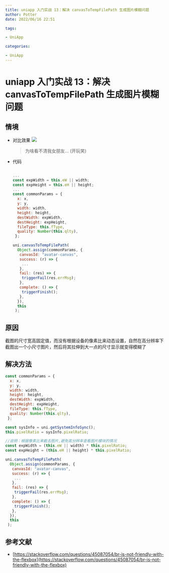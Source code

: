 ```yaml
---
title: uniapp 入门实战 13：解决 canvasToTempFilePath 生成图片模糊问题
author: Potter
date: 2022/06/16 22:51

tags:

- UniApp

categories:

- UniApp
---
```


# uniapp 入门实战 13：解决 canvasToTempFilePath 生成图片模糊问题


## 情境

- 对比效果
  ![](https://cdn.jsdelivr.net/gh/yxw007/BlogPicBed@master//img/20220616211338.png)
  > 为啥看不清我女朋友… (开玩笑)
- 代码

  ```jsx

  ...
  const expWidth = this.eW || width;
  const expHeight = this.eH || height;
  ...
  const commonParams = {
    x: x,
    y: y,
    width: width,
    height: height,
    destWidth: expWidth,
    destHeight: expHeight,
    fileType: this.fType,
    quality: Number(this.qlty),
   };

  uni.canvasToTempFilePath(
    Object.assign(commonParams, {
     canvasId: "avatar-canvas",
     success: (r) => {
      ...
     },
     fail: (res) => {
      triggerFail(res.errMsg);
     },
     complete: () => {
      triggerFinish();
     },
    }),
    this
   );
  ```

## 原因

截图的尺寸宽高固定值，而没有根据设备的像素比来动态设置，自然在高分辨率下截图出一个小尺寸图片，然后将其拉伸到大一点的尺寸显示就变得模糊了

## 解决方法

```jsx
const commonParams = {
  x: x,
  y: y,
  width: width,
  height: height,
  destWidth: expWidth,
  destHeight: expHeight,
  fileType: this.fType,
  quality: Number(this.qlty),
 };

const sysInfo = uni.getSystemInfoSync();
this.pixelRatio = sysInfo.pixelRatio;

//说明：根据像素比来截去图片,避免高分辨率查看图片模块的情况
const expWidth = (this.eW || width) * this.pixelRatio;
const expHeight = (this.eH || height) * this.pixelRatio;

uni.canvasToTempFilePath(
  Object.assign(commonParams, {
   canvasId: "avatar-canvas",
   success: (r) => {
    ...
   },
   fail: (res) => {
    triggerFail(res.errMsg);
   },
   complete: () => {
    triggerFinish();
   },
  }),
  this
 );
```

## 参考文献

- [https://stackoverflow.com/questions/45087054/br-is-not-friendly-with-the-flexbox](https://stackoverflow.com/questions/45087054/br-is-not-friendly-with-the-flexbox)
